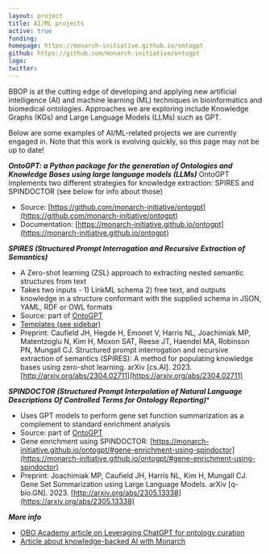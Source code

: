 ```yaml
---
layout: project
title: AI/ML projects
active: true
funding: 
homepage: https://monarch-initiative.github.io/ontogpt
github: https://github.com/monarch-initiative/ontogpt 
logo: 
twitter: 
---
```


BBOP is at the cutting edge of developing and applying new artificial intelligence (AI) and machine learning (ML) techniques in bioinformatics and biomedical ontologies.
Approaches we are exploring include Knowledge Graphs (KGs) and Large Language Models (LLMs) such as GPT.

Below are some examples of AI/ML-related projects we are currently engaged in.
Note that this work is evolving quickly, so this page may not be up to date!

***OntoGPT: a Python package for the generation of Ontologies and Knowledge Bases using large language models (LLMs)***
OntoGPT implements two different strategies for knowledge extraction: SPIRES and SPINDOCTOR (see below for info about those)
- Source: [https://github.com/monarch-initiative/ontogpt](https://github.com/monarch-initiative/ontogpt)
- Documentation: [https://monarch-initiative.github.io/ontogpt](https://monarch-initiative.github.io/ontogpt)

***SPIRES (Structured Prompt Interrogation and Recursive Extraction of Semantics)***
- A Zero-shot learning (ZSL) approach to extracting nested semantic structures from text
- Takes two inputs - 1) LinkML schema 2) free text, and outputs knowledge in a structure conformant with the supplied schema in JSON, YAML, RDF or OWL formats
- Source: part of [OntoGPT](https://github.com/monarch-initiative/ontogpt)
- [Templates (see sidebar)](https://monarch-initiative.github.io/ontogpt/core/)
- Preprint: Caufield JH, Hegde H, Emonet V, Harris NL, Joachimiak MP, Matentzoglu N, Kim H, Moxon SAT, Reese JT, Haendel MA, Robinson PN, Mungall CJ. Structured prompt interrogation and recursive extraction of semantics (SPIRES): A method for populating knowledge bases using zero-shot learning. arXiv [cs.AI]. 2023. [http://arxiv.org/abs/2304.02711](https://arxiv.org/abs/2304.02711)

***SPINDOCTOR (Structured Prompt Interpolation of Natural Language Descriptions Of Controlled Terms for Ontology Reporting)****
- Uses GPT models to perform gene set function summarization as a complement to standard enrichment analysis
- Source: part of [OntoGPT](https://github.com/monarch-initiative/ontogpt)
- Gene enrichment using SPINDOCTOR: [https://monarch-initiative.github.io/ontogpt/#gene-enrichment-using-spindoctor](https://monarch-initiative.github.io/ontogpt/#gene-enrichment-using-spindoctor)
- Preprint: Joachimiak MP, Caufield JH, Harris NL, Kim H, Mungall CJ. Gene Set Summarization using Large Language Models. arXiv [q-bio.GN]. 2023. [http://arxiv.org/abs/2305.13338](https://arxiv.org/abs/2305.13338)

***More info***
- [OBO Academy article on Leveraging ChatGPT for ontology curation](https://oboacademy.github.io/obook/lesson/chatgpt-ontology-curation/)
- [Article about knowledge-backed AI with Monarch](https://monarchinit.medium.com/knowledge-backed-ai-with-monarch-a-match-made-in-heaven-a8296eec6b9f)

